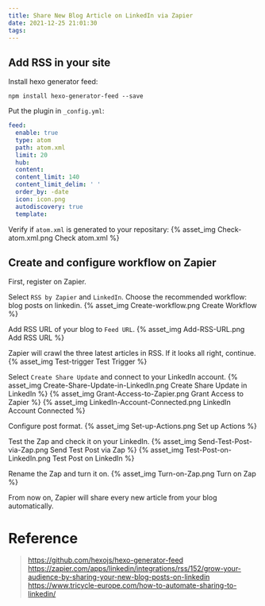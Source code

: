 ```yaml
---
title: Share New Blog Article on LinkedIn via Zapier
date: 2021-12-25 21:01:30
tags:
---
```



## Add RSS in your site

Install hexo generator feed:
```
npm install hexo-generator-feed --save
```

Put the plugin in `_config.yml`:
```yaml
feed:
  enable: true
  type: atom
  path: atom.xml
  limit: 20
  hub:
  content:
  content_limit: 140
  content_limit_delim: ' '
  order_by: -date
  icon: icon.png
  autodiscovery: true
  template:
```

<!-- more -->

Verify if `atom.xml` is generated to your repositary:
{% asset_img Check-atom.xml.png Check atom.xml %}

## Create and configure workflow on Zapier

First, register on Zapier.

Select `RSS by Zapier` and `LinkedIn`.
Choose the recommended workflow: blog posts on linkedin.
{% asset_img Create-workflow.png Create Workflow %}

Add RSS URL of your blog to `Feed URL`.
{% asset_img Add-RSS-URL.png Add RSS URL %}

Zapier will crawl the three latest articles in RSS.
If it looks all right, continue.
{% asset_img Test-trigger Test Trigger %}

Select `Create Share Update` and connect to your LinkedIn account.
{% asset_img Create-Share-Update-in-LinkedIn.png Create Share Update in LinkedIn %}
{% asset_img Grant-Access-to-Zapier.png Grant Access to Zapier %}
{% asset_img LinkedIn-Account-Connected.png LinkedIn Account Connected %}

Configure post format.
{% asset_img Set-up-Actions.png Set up Actions %}

Test the Zap and check it on your LinkedIn.
{% asset_img Send-Test-Post-via-Zap.png Send Test Post via Zap %}
{% asset_img Test-Post-on-LinkedIn.png Test Post on LinkedIn %}

Rename the Zap and turn it on.
{% asset_img Turn-on-Zap.png Turn on Zap %}

From now on, Zapier will share every new article from your blog automatically.

# Reference

> https://github.com/hexojs/hexo-generator-feed
> https://zapier.com/apps/linkedin/integrations/rss/152/grow-your-audience-by-sharing-your-new-blog-posts-on-linkedin
> https://www.tricycle-europe.com/how-to-automate-sharing-to-linkedin/